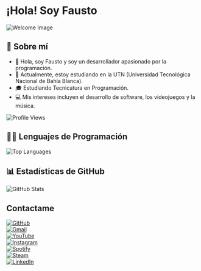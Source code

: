 # ¡Hola! Soy Fausto

![Welcome Image](https://drive.google.com/uc?id=1TDHPQPrgEv75iGzxUR6X8JqpHAkPpZwE)

## 🌟 Sobre mí
- 👋 Hola, soy Fausto y soy un desarrollador apasionado por la programación.
- 💼 Actualmente, estoy estudiando en la UTN (Universidad Tecnológica Nacional de Bahía Blanca).
- 🎓 Estudiando Tecnicatura en Programación.
- 💻 Mis intereses incluyen el desarrollo de software, los videojuegos y la música.

![Profile Views](https://komarev.com/ghpvc/?username=fashur12&color=blue)

## 🧑‍💻 Lenguajes de Programación

![Top Languages](https://github-readme-stats.vercel.app/api/top-langs/?username=fashur12&layout=compact&hide=html&theme=dark)

## 📊 Estadísticas de GitHub

![GitHub Stats](https://github-readme-stats.vercel.app/api?username=fashur12&show_icons=true&hide_title=true&count_private=true&hide=prs&theme=dark)

## Contactame  
[![GitHub](https://img.shields.io/badge/GitHub-181717?style=for-the-badge&logo=github)](https://github.com/fashur12)  
[![Gmail](https://img.shields.io/badge/Gmail-D14836?style=for-the-badge&logo=gmail)](mailto:fausdesch2210@gmail.com)  
[![YouTube](https://img.shields.io/badge/YouTube-FF0000?style=for-the-badge&logo=youtube)](https://www.youtube.com/@itsfausto7939)  
[![Instagram](https://img.shields.io/badge/Instagram-E4405F?style=for-the-badge&logo=instagram)](https://www.instagram.com/xfaustodeschx/)  
[![Spotify](https://img.shields.io/badge/Spotify-1DB954?style=for-the-badge&logo=spotify)](https://open.spotify.com/user/2gewnjiaek8qm1788lyappvef?si=80b38d3dff96457d)  
[![Steam](https://img.shields.io/badge/Steam-000000?style=for-the-badge&logo=steam)](https://steamcommunity.com/profiles/76561198999313443/)  
[![LinkedIn](https://img.shields.io/badge/LinkedIn-0077B5?style=for-the-badge&logo=linkedin)](https://www.linkedin.com/in/fausto-desch-3758a5226/)  
